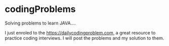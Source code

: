 # codingProblems
Solving problems to learn JAVA....

I just enroled to the https://dailycodingproblem.com, a great resource to practice coding interviews. I will post the problems and my solution to them. 

